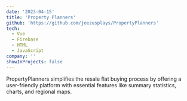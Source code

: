 ```yaml
---
date: '2023-04-15'
title: 'Property Planners'
github: 'https://github.com/jeezusplays/PropertyPlanners'
tech:
  - Vue
  - Firebase
  - HTML
  - JavaScript
company: ''
showInProjects: false
---
```


PropertyPlanners simplifies the resale flat buying process by offering a user-friendly platform with essential features like summary statistics, charts, and regional maps.
